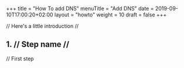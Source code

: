 +++
title = "How To add DNS"
menuTitle = "Add DNS"
date = 2019-09-10T17:00:20+02:00
layout = "howto"
weight = 10
draft = false
+++

// Here's a little introduction //

## 1. // Step name //

// First step
